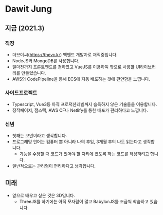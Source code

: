 # Dawit Jung

## 지금 (2021.3)
### 직장
- 더브이씨(https://thevc.kr) 백엔드 개발자로 재직중입니다.
- NodeJS와 MongoDB를 사용합니다.
- 얼마전까지 프론트엔드를 겸하였고 VueJS를 이용하여 앞으로 사용할 UI라이브러리를 만들었습니다.
- AWS의 CodePipeline을 통해 ECS에 자동 배포하는 것에 편안함을 느낍니다.

### 사이드프로젝트
- Typescript, Vue3등 아직 프로덕션레벨까지 습득하지 않은 기술들을 이용합니다.
- 정적페이지, 잼스택, AWS CF나 Netlify를 통한 배포가 편리하다고 느낍니다.

### 신념
- 첫째는 보안이라고 생각합니다.
- 프로그래밍 언어는 컴퓨터 뿐 아니라 나의 후임, 3개월 후의 나도 읽는다고 생각합니다.
  - 기능을 수정할 때 코드가 있어야 할 자리에 있도록 하는 코드를 작성하려고 합니다.
- 일반적으로는 관리형이 편리하다고 생각합니다.

## 미래
- 앞으로 배우고 싶은 것은 3D입니다.
  - ThreeJS를 하기에는 아직 모자람이 많고 BabylonJS를 조금씩 학습하고 있습니다.
